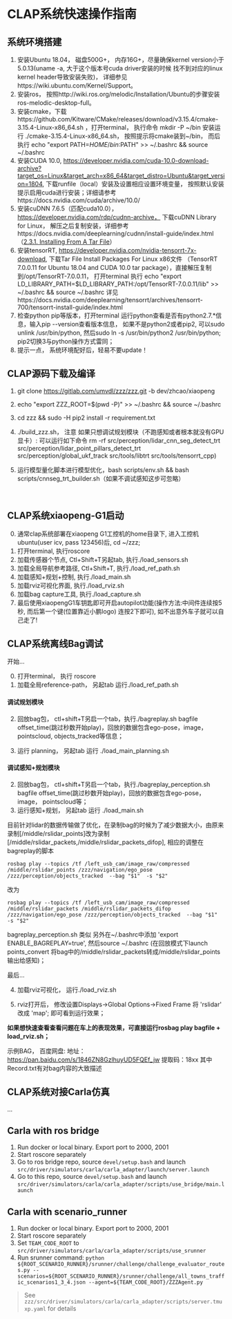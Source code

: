 # CLAP系统快速操作指南



## 系统环境搭建

1. 安装Ubuntu 18.04， 磁盘500G+， 内存16G+，尽量确保kernel version小于5.0.13(uname -a, 大于这个版本号cuda driver安装的时候 找不到对应的linux kernel header导致安装失败)， 详细参见https://wiki.ubuntu.com/Kernel/Support。
2. 安装ros， 按照http://wiki.ros.org/melodic/Installation/Ubuntu的步骤安装ros-melodic-desktop-full。
3. 安装cmake，下载https://github.com/Kitware/CMake/releases/download/v3.15.4/cmake-3.15.4-Linux-x86_64.sh ，打开terminal， 执行命令 mkdir -P ~/bin 安装运行 ./cmake-3.15.4-Linux-x86_64.sh， 按照提示将cmake装到~/bin， 而后执行 echo "export PATH=$HOME/bin:$PATH" >> ~/.bashrc && source ~/.bashrc
4. 安装CUDA 10.0, https://developer.nvidia.com/cuda-10.0-download-archive?target_os=Linux&target_arch=x86_64&target_distro=Ubuntu&target_version=1804, 下载runfile（local）安装及设置相应设置环境变量， 按照默认安装提示启用cuda进行安装；详细请参考https://docs.nvidia.com/cuda/archive/10.0/
5. 安装cuDNN 7.6.5（匹配cuda10.0），https://developer.nvidia.com/rdp/cudnn-archive， 下载cuDNN Library for Linux， 解压之后复制安装，详细参考https://docs.nvidia.com/deeplearning/cudnn/install-guide/index.html（[2.3.1. Installing From A Tar File](https://docs.nvidia.com/deeplearning/cudnn/install-guide/index.html#installlinux-tar)）
6. 安装tensorRT, https://developer.nvidia.com/nvidia-tensorrt-7x-download, 下载Tar File Install Packages For Linux x86文件 （TensorRT 7.0.0.11 for Ubuntu 18.04 and CUDA 10.0 tar package），直接解压复制到/opt/TensorRT-7.0.0.11， 打开terminal 执行 echo "export LD_LIBRARY_PATH=$LD_LIBRARY_PATH:/opt/TensorRT-7.0.0.11/lib" >> ~/.bashrc && source ~/.bashrc 详见https://docs.nvidia.com/deeplearning/tensorrt/archives/tensorrt-700/tensorrt-install-guide/index.html 
7. 检查python pip等版本，打开terminal 运行python查看是否有python2.7.*信息，输入pip --version查看版本信息， 如果不是python2或者pip2, 可以sudo unlink /usr/bin/python, 然后sudo ln -s /usr/bin/python2 /usr/bin/python; pip2切换3与python操作方式雷同；
8. 提示一点， 系统环境配好后，轻易不要update！



## CLAP源码下载及编译

1.  git clone https://gitlab.com/umvdl/zzz/zzz.git -b dev/zhcao/xiaopeng

2.  echo "export ZZZ_ROOT=$(pwd -P)" >> ~/.bashrc && source ~/.bashrc

3.  cd zzz && sudo -H pip2 install -r requirement.txt

4. ./build_zzz.sh，  注意 如果只想调试规划模块（不跑感知或者根本就没有GPU显卡）: 可以运行如下命令 rm -rf src/perception/lidar_cnn_seg_detect_trt src/perception/lidar_point_pillars_detect_trt src/perception/global_ukf_track src/tools/libtrt src/tools/tensorrt_cpp)

5. 运行模型量化脚本进行模型优化，bash scripts/env.sh && bash scripts/cnnseg_trt_builder.sh（如果不调试感知这步可忽略）

​     

## CLAP系统xiaopeng-G1启动

0. 通常clap系统部署在xiaopeng G1工控机的home目录下,  进入工控机ubuntu(user icv, pass 123456)后, cd ~/zzz;
1. 打开terminal, 执行roscore
2. 加载传感器个节点, Ctl+Shift+T另起tab, 执行./load_sensors.sh
3. 加载全局导航参考路径, Ctl+Shift+T, 执行./load_ref_path.sh
4. 加载感知+规划+控制, 执行./load_main.sh
5. 加载rviz可视化界面, 执行./load_rviz.sh
6. 加载bag capture工具, 执行./load_capture.sh
7. 最后使用xiaopengG1车钥匙即可开启autopilot功能(操作方法:中间件连续按5秒, 而后第一个键(位置靠近小鹏logo) 连按2下即可), 如不出意外车子就可以自己走了!



## CLAP系统离线Bag调试

开始...

0. 打开terminal， 执行 roscore
1. 加载全局reference-path， 另起tab 运行./load_ref_path.sh

#### 调试规划模块

2. 回放bag包， ctl+shift+T另启一个tab，执行./bagreplay.sh bagfile offset_time(跳过秒数开始play)，回放的数据包含ego-pose，image， pointscloud, objects_tracked等信息；

3. 运行 planning， 另起tab 运行 ./load_main_planning.sh

#### 调试感知+规划模块

2. 回放bag包， ctl+shift+T另启一个tab，执行./bagreplay_perception.sh bagfile offset_time(跳过秒数开始play)，回放的数据包含ego-pose，image， pointscloud等；
3. 运行感知+规划， 另起tab 运行 ./load_main.sh


目前针对lidar的数据传输做了优化，在录制bag的时候为了减少数据大小，由原来录制[/middle/rslidar_points]改为录制[/middle/rslidar_packets,/middle/rslidar_packets_difop], 相应的调整在bagreplay的脚本
```
rosbag play --topics /tf /left_usb_cam/image_raw/compressed /middle/rslidar_points /zzz/navigation/ego_pose /zzz/perception/objects_tracked  --bag "$1"  -s "$2" 
```
改为
```
rosbag play --topics /tf /left_usb_cam/image_raw/compressed /middle/rslidar_packets /middle/rslidar_packets_difop /zzz/navigation/ego_pose /zzz/perception/objects_tracked  --bag "$1"  -s "$2" 
```

bagreplay_perception.sh 类似
另外在~/.bashrc中添加 'export ENABLE_BAGREPLAY=true', 然后source ~/.bashrc (在回放模式下launch points_convert 将bag中的/middle/rslidar_packets转成/middle/rslidar_points输出给感知)；


最后...

4. 加载rviz可视化， 运行./load_rviz.sh

5. rviz打开后， 修改设置Displays->Global Options->Fixed Frame 将 'rslidar' 改成 'map'; 即可看到运行效果；

   

**如果想快速查看查看问题在车上的表现效果，可直接运行rosbag play bagfile + load_rviz.sh；** 



示例BAG， 百度网盘: 
地址：https://pan.baidu.com/s/1846ZN8GzlhuyUD5FQEf_jw
提取码：18xx
其中Record.txt有对bag内容的大致描述


## CLAP系统对接Carla仿真

...



## Carla with ros bridge
1. Run docker or local binary. Export port to 2000, 2001
1. Start roscore separately
1. Go to ros bridge repo, source `devel/setup.bash` and launch `src/driver/simulators/carla/carla_adapter/launch/server.launch`
1. Go to this repo, source `devel/setup.bash` and launch `src/driver/simulators/carla/carla_adapter/scripts/use_bridge/main.launch`

## Carla with scenario_runner
1. Run docker or local binary. Export port to 2000, 2001
1. Start roscore separately
1. Set `TEAM_CODE_ROOT` to `src/driver/simulators/carla/carla_adapter/scripts/use_srunner`
1. Run srunner command: `python ${ROOT_SCENARIO_RUNNER}/srunner/challenge/challenge_evaluator_routes.py --scenarios=${ROOT_SCENARIO_RUNNER}/srunner/challenge/all_towns_traffic_scenarios1_3_4.json --agent=${TEAM_CODE_ROOT}/ZZZAgent.py`

> See `zzz/src/driver/simulators/carla/carla_adapter/scripts/server.tmuxp.yaml` for details



